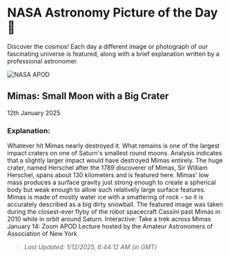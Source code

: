 
  # NASA Astronomy Picture of the Day 🌌

  Discover the cosmos! Each day a different image or photograph of our fascinating universe is featured, along with a brief explanation written by a professional astronomer.

![NASA APOD](https://apod.nasa.gov/apod/image/2501/Mimas_Cassini_1800.jpg)

## Mimas: Small Moon with a Big Crater

12th January 2025

### Explanation: 

Whatever hit Mimas nearly destroyed it.  What remains is one of the largest impact craters on one of Saturn's smallest round moons.  Analysis indicates that a slightly larger impact would have destroyed Mimas entirely.  The huge crater, named Herschel after the 1789 discoverer of Mimas, Sir William Herschel, spans about 130 kilometers and is featured here. Mimas' low mass produces a surface gravity just strong enough to create a spherical body but weak enough to allow such relatively large surface features. Mimas is made of mostly water ice with a smattering of rock - so it is accurately described as a big dirty snowball. The featured image was taken during the closest-ever flyby of the robot spacecraft Cassini past Mimas in 2010 while in orbit around Saturn.    Interactive: Take a trek across Mimas  January 14: Zoom APOD Lecture hosted by the Amateur Astronomers of Association of New York

> _Last Updated: 1/12/2025, 6:44:12 AM (in GMT)_
